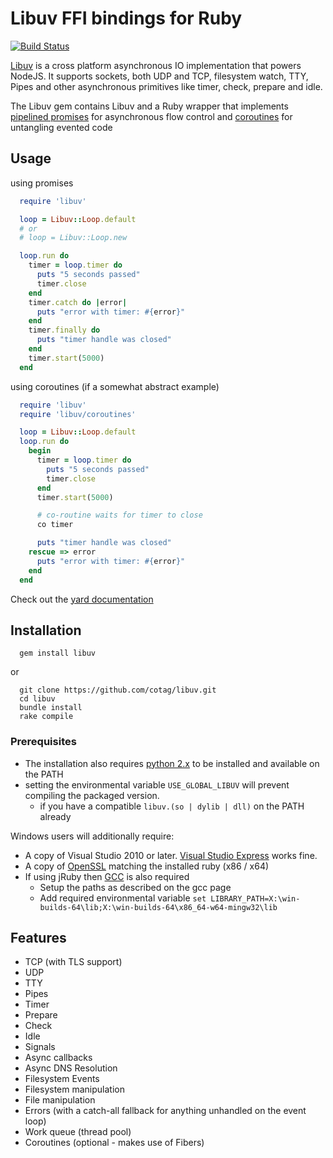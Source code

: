 # Libuv FFI bindings for Ruby

[![Build Status](https://travis-ci.org/cotag/libuv.svg?branch=master)](https://travis-ci.org/cotag/libuv)

[Libuv](https://github.com/libuv/libuv) is a cross platform asynchronous IO implementation that powers NodeJS. It supports sockets, both UDP and TCP, filesystem watch, TTY, Pipes and other asynchronous primitives like timer, check, prepare and idle.

The Libuv gem contains Libuv and a Ruby wrapper that implements [pipelined promises](http://en.wikipedia.org/wiki/Futures_and_promises#Promise_pipelining) for asynchronous flow control and [coroutines](http://en.wikipedia.org/wiki/Coroutine) for untangling evented code

## Usage

using promises

```ruby
  require 'libuv'

  loop = Libuv::Loop.default
  # or
  # loop = Libuv::Loop.new

  loop.run do
    timer = loop.timer do
      puts "5 seconds passed"
      timer.close
    end
    timer.catch do |error|
      puts "error with timer: #{error}"
    end
    timer.finally do
      puts "timer handle was closed"
    end
    timer.start(5000)
  end
```

using coroutines (if a somewhat abstract example)

```ruby
  require 'libuv'
  require 'libuv/coroutines'

  loop = Libuv::Loop.default
  loop.run do
    begin
      timer = loop.timer do
        puts "5 seconds passed"
        timer.close
      end
      timer.start(5000)

      # co-routine waits for timer to close
      co timer

      puts "timer handle was closed"
    rescue => error
      puts "error with timer: #{error}"
    end
  end
```

Check out the [yard documentation](http://rubydoc.info/gems/libuv/Libuv/Loop)


## Installation

```shell
  gem install libuv
```

or

```shell
  git clone https://github.com/cotag/libuv.git
  cd libuv
  bundle install
  rake compile
```

### Prerequisites

* The installation also requires [python 2.x](http://www.python.org/getit/) to be installed and available on the PATH
* setting the environmental variable `USE_GLOBAL_LIBUV` will prevent compiling the packaged version.
  * if you have a compatible `libuv.(so | dylib | dll)` on the PATH already

Windows users will additionally require:

- A copy of Visual Studio 2010 or later. [Visual Studio Express](http://www.microsoft.com/visualstudio/eng/products/visual-studio-express-products) works fine.
- A copy of [OpenSSL](http://slproweb.com/products/Win32OpenSSL.html) matching the installed ruby (x86 / x64)
- If using jRuby then [GCC](http://win-builds.org/stable/) is also required
  - Setup the paths as described on the gcc page
  - Add required environmental variable `set LIBRARY_PATH=X:\win-builds-64\lib;X:\win-builds-64\x86_64-w64-mingw32\lib`



## Features

* TCP (with TLS support)
* UDP
* TTY
* Pipes
* Timer
* Prepare
* Check
* Idle
* Signals
* Async callbacks
* Async DNS Resolution
* Filesystem Events
* Filesystem manipulation
* File manipulation
* Errors (with a catch-all fallback for anything unhandled on the event loop)
* Work queue (thread pool)
* Coroutines (optional - makes use of Fibers)
